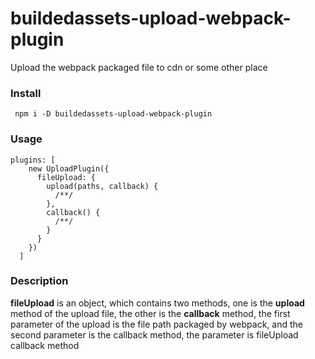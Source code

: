 # buildedassets-upload-webpack-plugin
Upload the webpack packaged file to cdn or some other place

### Install

``` npm i -D buildedassets-upload-webpack-plugin```

### Usage

```
plugins: [
    new UploadPlugin({
      fileUpload: {
        upload(paths, callback) {
          /**/
        },
        callback() {
          /**/
        }
      }
    })
  ]
 ````
 
 
 ### Description
 
 **fileUpload** is an object, which contains two methods, one is the **upload** method of the upload file, the other is the **callback** method, the first parameter of the upload is the file path packaged by webpack, and the second parameter is the callback method, the parameter is fileUpload callback method
 
